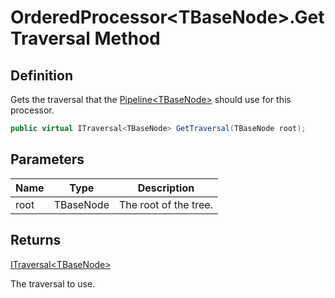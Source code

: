 # OrderedProcessor&lt;TBaseNode&gt;.GetTraversal Method
## Definition

Gets the traversal that the [Pipeline&lt;TBaseNode&gt;](MrKWatkins.Ast.Processing.Pipeline-1.md) should use for this processor.

```c#
public virtual ITraversal<TBaseNode> GetTraversal(TBaseNode root);
```

## Parameters

| Name | Type | Description |
| ---- | ---- | ----------- |
| root | TBaseNode | The root of the tree. |

## Returns

[ITraversal&lt;TBaseNode&gt;](MrKWatkins.Ast.Traversal.ITraversal-1.md)

The traversal to use.
